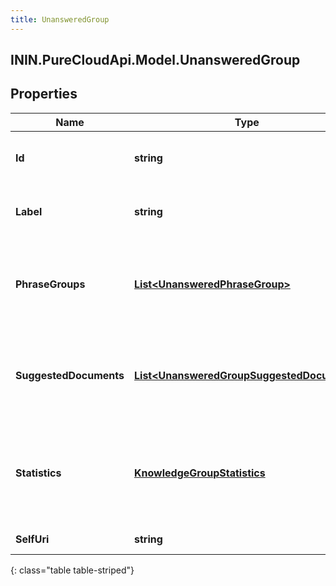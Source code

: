 ```yaml
---
title: UnansweredGroup
---
```

## ININ.PureCloudApi.Model.UnansweredGroup

## Properties

|Name | Type | Description | Notes|
|------------ | ------------- | ------------- | -------------|
| **Id** | **string** | The globally unique identifier for the object. | [optional] |
| **Label** | **string** | Knowledge base unanswered group label | [optional] |
| **PhraseGroups** | [**List&lt;UnansweredPhraseGroup&gt;**](UnansweredPhraseGroup.html) | Represents a list of phrase groups inside an unanswered group | [optional] |
| **SuggestedDocuments** | [**List&lt;UnansweredGroupSuggestedDocument&gt;**](UnansweredGroupSuggestedDocument.html) | Represents a list of documents that may be linked to an unanswered group | [optional] |
| **Statistics** | [**KnowledgeGroupStatistics**](KnowledgeGroupStatistics.html) | Statistics object containing the various hit counts for an unanswered group | [optional] |
| **SelfUri** | **string** | The URI for this object | [optional] |
{: class="table table-striped"}


